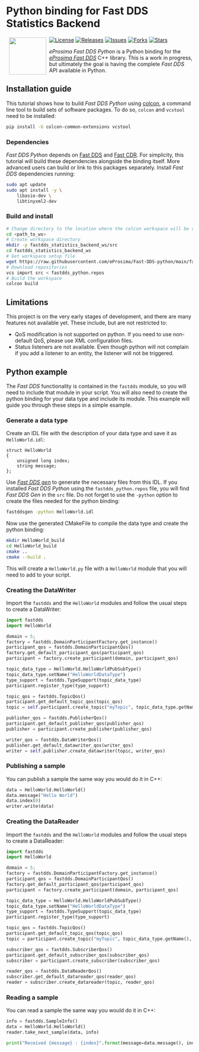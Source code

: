 # Python binding for Fast DDS Statistics Backend

<a href="http://www.eprosima.com"><img src="https://encrypted-tbn3.gstatic.com/images?q=tbn:ANd9GcSd0PDlVz1U_7MgdTe0FRIWD0Jc9_YH-gGi0ZpLkr-qgCI6ZEoJZ5GBqQ" align="left" hspace="8" vspace="2" width="100" height="100" ></a>

[![License](https://img.shields.io/github/license/eProsima/Fast-DDS-python.svg)](https://opensource.org/licenses/Apache-2.0)
[![Releases](https://img.shields.io/github/v/release/eProsima/Fast-DDS-python?sort=semver)](https://github.com/eProsima/Fast-DDS-python/releases)
[![Issues](https://img.shields.io/github/issues/eProsima/Fast-DDS-python.svg)](https://github.com/eProsima/Fast-DDS-python/issues)
[![Forks](https://img.shields.io/github/forks/eProsima/Fast-DDS-python.svg)](https://github.com/eProsima/Fast-DDS-python/network/members)
[![Stars](https://img.shields.io/github/stars/eProsima/Fast-DDS-python.svg)](https://github.com/eProsima/Fast-DDS-python/stargazers)


*eProsima Fast DDS Python* is a Python binding for the [*eProsima Fast DDS*](https://github.com/eProsima/Fast-DDS) C++ library. This is a work in progress, but ultimately the goal is having the complete *Fast DDS* API available in Python.

## Installation guide

This tutorial shows how to build *Fast DDS Python* using [colcon](https://colcon.readthedocs.io), a command line tool to build sets of software packages.
To do so, `colcon` and `vcstool` need to be installed:

```bash
pip install -U colcon-common-extensions vcstool
```

### Dependencies

*Fast DDS Python* depends on [Fast DDS](https://github.com/eProsima/Fast-DDS) and [Fast CDR](https://github.com/eProsima/Fast-CDR).
For simplicity, this tutorial will build these dependencies alongside the binding itself.
More advanced users can build or link to this packages separately.
Install *Fast DDS* dependencies running:

```bash
sudo apt update
sudo apt install -y \
    libasio-dev \
    libtinyxml2-dev
```

### Build and install

```bash
# Change directory to the location where the colcon workspace will be created
cd <path_to_ws>
# Create workspace directory
mkdir -p fastdds_statistics_backend_ws/src
cd fastdds_statistics_backend_ws
# Get workspace setup file
wget https://raw.githubusercontent.com/eProsima/Fast-DDS-python/main/fastdds_python.repos
# Download repositories
vcs import src < fastdds_python.repos
# Build the workspace
colcon build
```

## Limitations

This project is on the very early stages of development, and there are many features not available yet. These include, but are not restricted to:

* QoS modification is not supported on python. If you need to use non-default QoS, please use XML configuration files.
* Status listeners are not available. Even though python will not complain if you add a listener to an entity, the listener will not be triggered.


## Python example

The *Fast DDS* functionality is contained in the `fastdds` module, so you will need to include that module in your script. You will also need to create the python binding for your data type and include its module. This example will guide you through these steps in a simple example.

### Generate a data type

Create an IDL file with the description of your data type and save it as `HelloWorld.idl`:

```
struct HelloWorld
{
	unsigned long index;
	string message;
};
```

Use [*Fast DDS gen*](https://github.com/eProsima/Fast-DDS-Gen) to generate the necessary files from this IDL. If you installed *Fast DDS Python* using the `fastdds_python.repos` file, you will find *Fast DDS Gen* in the `src` file. Do not forget to use the `-python` option to create the files needed for the python binding:

```bash
fastddsgen -python HelloWorld.idl
```

Now use the generated CMakeFile to compile the data type and create the python binding:

```bash
mkdir HelloWorld_build
cd HelloWorld_build
cmake ..
cmake --build .
```

This will create a `HelloWorld.py` file with a `HelloWorld` module that you will need to add to your script.

### Creating the DataWriter

Import the `fastdds` and the `HelloWorld` modules and follow the usual steps to create a DataWriter:

```python
import fastdds
import HelloWorld

domain = 5;
factory = fastdds.DomainParticipantFactory.get_instance()
participant_qos = fastdds.DomainParticipantQos()
factory.get_default_participant_qos(participant_qos)
participant = factory.create_participant(domain, participant_qos)

topic_data_type = HelloWorld.HelloWorldPubSubType()
topic_data_type.setName("HelloWorldDataType")
type_support = fastdds.TypeSupport(topic_data_type)
participant.register_type(type_support)

topic_qos = fastdds.TopicQos()
participant.get_default_topic_qos(topic_qos)
topic = self.participant.create_topic("myTopic", topic_data_type.getName(), topic_qos)

publisher_qos = fastdds.PublisherQos()
participant.get_default_publisher_qos(publisher_qos)
publisher = participant.create_publisher(publisher_qos)

writer_qos = fastdds.DataWriterQos()
publisher.get_default_datawriter_qos(writer_qos)
writer = self.publisher.create_datawriter(topic, writer_qos)
```

### Publishing a sample

You can publish a sample the same way you would do it in C++:

```python
data = HelloWorld.HelloWorld()
data.message("Hello World")
data.index(0)
writer.write(data)
```

### Creating the DataReader

Import the `fastdds` and the `HelloWorld` modules and follow the usual steps to create a DataReader:

```python
import fastdds
import HelloWorld

domain = 5;
factory = fastdds.DomainParticipantFactory.get_instance()
participant_qos = fastdds.DomainParticipantQos()
factory.get_default_participant_qos(participant_qos)
participant = factory.create_participant(domain, participant_qos)

topic_data_type = HelloWorld.HelloWorldPubSubType()
topic_data_type.setName("HelloWorldDataType")
type_support = fastdds.TypeSupport(topic_data_type)
participant.register_type(type_support)

topic_qos = fastdds.TopicQos()
participant.get_default_topic_qos(topic_qos)
topic = participant.create_topic("myTopic", topic_data_type.getName(), topic_qos)

subscriber_qos = fastdds.SubscriberQos()
participant.get_default_subscriber_qos(subscriber_qos)
subscriber = participant.create_subscriber(subscriber_qos)

reader_qos = fastdds.DataReaderQos()
subscriber.get_default_datareader_qos(reader_qos)
reader = subscriber.create_datareader(topic, reader_qos)
```

### Reading a sample

You can read a sample the same way you would do it in C++:

```python
info = fastdds.SampleInfo()
data = HelloWorld.HelloWorld()
reader.take_next_sample(data, info)

print("Received {message} : {index}".format(message=data.message(), index=data.index()))
```

